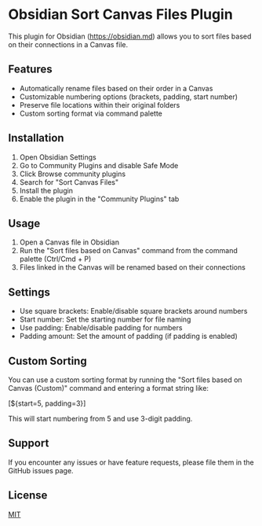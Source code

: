 # Obsidian Sort Canvas Files Plugin

This plugin for Obsidian (https://obsidian.md) allows you to sort files based on their connections in a Canvas file.

## Features

- Automatically rename files based on their order in a Canvas
- Customizable numbering options (brackets, padding, start number)
- Preserve file locations within their original folders
- Custom sorting format via command palette

## Installation

1. Open Obsidian Settings
2. Go to Community Plugins and disable Safe Mode
3. Click Browse community plugins
4. Search for "Sort Canvas Files"
5. Install the plugin
6. Enable the plugin in the "Community Plugins" tab

## Usage

1. Open a Canvas file in Obsidian
2. Run the "Sort files based on Canvas" command from the command palette (Ctrl/Cmd + P)
3. Files linked in the Canvas will be renamed based on their connections

## Settings

- Use square brackets: Enable/disable square brackets around numbers
- Start number: Set the starting number for file naming
- Use padding: Enable/disable padding for numbers
- Padding amount: Set the amount of padding (if padding is enabled)

## Custom Sorting

You can use a custom sorting format by running the "Sort files based on Canvas (Custom)" command and entering a format string like:

[${start=5, padding=3}]

This will start numbering from 5 and use 3-digit padding.

## Support

If you encounter any issues or have feature requests, please file them in the GitHub issues page.

## License

[MIT](LICENSE.md)